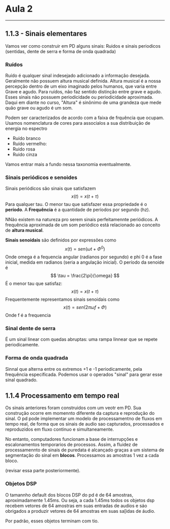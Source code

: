# Aula 2



***

## 1.1.3 - Sinais elementares

Vamos ver como construir em PD alguns sinais: Ruidos e sinais periodicos (sentidas, dente de serra e forma de onda quadrada)

### Ruídos

Ruído é qualquer sinal indesejado adicionado a informação desejada. Geralmente não possuem altura musical definida. Altura musical é a nossa percepção dentro de um eixo imaginado pelos humanos, que varia entre Grave e agudo. Para ruídos, não faz sentido distinção entre grave e agudo. Esses sinais não possuem periodicidade ou periodicidade aproximada. Daqui em diante no curso,  "Altura" é sinônimo de uma grandeza que mede quão grave ou agudo é um som.

Podem ser caracterizados de acordo com a faixa de frquência que ocupam. Usamos nomenclatura de cores para associalos a sua distribuição de energia no espectro 

* Ruído branco
* Ruído vermelho:
* Ruido rosa
* Ruido cinza

Vamos entrar mais a fundo nessa taxonomia eventualmente.

### Sinais periódicos e senoides

Sinais periódicos são sinais que satisfazem 
$$
x(t) = x(t + \tau)
$$
Para qualquer tau. O menor tau que satisfazer essa propriedade é o **período**. A **Frequência** é a quantidade de períodos por segundo (hz).

NNão existem na natureza pro serem sinais perfeitamennte periódicos. A frequência aproximada de um som periódico está relacionado ao conceito de **altura musical**.

**Sinais senoidais** são definidos por expressões como
$$
x(t) = sen(\omega t + \Phi^0)
$$
Onde omega é a fequencia angular (radianos por segundo) e phi 0 é a fase inicial, medida em radianos (seria a angulação inicial). O período da senoide é
$$
\tau = \frac{2\pi}{\omega}
$$
É o menor tau que satisfaz:
$$
x(t) = x(t + \tau) 
$$
Frequentemente representamos sinais senoidais como
$$
x(t) = sen(2\pi\omega f + \Phi)
$$
Onde f é a frequencia

### Sinal dente de serra

É um sinal linear com quedas abruptas: uma rampa linnear que se repete periodicamente.

### Forma de onda quadrada

Sinnal que alterna entre os extremos +1 e -1 periodicamente, pela frequência especificada. Podemos usar o operados "sinal" para gerar esse sinal quadrado.



## 1.1.4 Processamento em tempo real

Os sinais anteriores foram construidos com um veotr em PD. Sua construção ocorre em momennto diferente da captura e reprodução do sinal. O pd pode implementar um modelo de processamentno de fluxos em tempo real, de forma que os sinais de audio sao capturados, processados e reproduzidos em fluxo continuo e simultaneamente.



No entanto, computadores funcionam a base de interrupções e escalonamentos temporarios de processos. Assim, a fluidez de processamennto de sinais de puredata é alcançado graças a um sistema de segmentação do sinal em **blocos**. Processamos as amostras 1 vez a cada bloco.



(revisar essa parte posteriormente).



### Objetos DSP

O tamannho default dos blocos DSP do pd é de 64 amostras, aproximadamente 1.45ms. Ou seja, a cada 1.45ms todos os objetos dsp recebem vetores de 64 amostras em suas entradas de audios e sáo obrigados a produzir vetores de 64 amostras em suas sa[idas de áudio.

Por padrão, esses objetos terminam com tio.